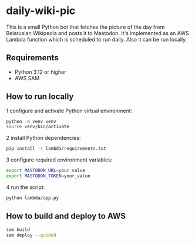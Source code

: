 # daily-wiki-pic
This is a small Python bot that fetches the picture of the day from Belarusian Wikipedia and posts it to Mastodon.
It's implemented as an AWS Lambda function which is scheduled to run daily. Also it can be run locally.

## Requirements
 - Python 3.12 or higher
 - AWS SAM

## How to run locally
 1 configure and activate Python virtual environment:
```bash
python -m venv venv
source venv/bin/activate
```
 2 install Python dependencies:
```bash
pip install -r lambda/requirements.txt
```
 3 configure required environment variables:
```bash
export MASTODON_URL=your_value
export MASTODON_TOKEN=your_value
```
 4 run the script:
```bash
python lambda/app.py
```

## How to build and deploy to AWS
```bash
sam build
sam deploy --guided
```
